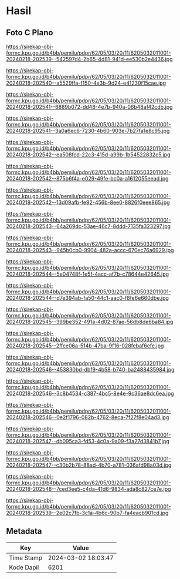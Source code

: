 # Hasil

## Foto C Plano

https://sirekap-obj-formc.kpu.go.id/b4bb/pemilu/pdpr/62/05/03/20/11/6205032011001-20240218-202539--542597d4-2b65-4d81-941d-ee530b2e4436.jpg

https://sirekap-obj-formc.kpu.go.id/b4bb/pemilu/pdpr/62/05/03/20/11/6205032011001-20240218-202540--a5529ffa-f150-4e3b-9d24-e41230f15cae.jpg

https://sirekap-obj-formc.kpu.go.id/b4bb/pemilu/pdpr/62/05/03/20/11/6205032011001-20240218-202541--6889b072-dd48-4e7b-940a-06b48af42cdb.jpg

https://sirekap-obj-formc.kpu.go.id/b4bb/pemilu/pdpr/62/05/03/20/11/6205032011001-20240218-202541--3a0a6ec6-7230-4b60-903e-7b27fa1e8c95.jpg

https://sirekap-obj-formc.kpu.go.id/b4bb/pemilu/pdpr/62/05/03/20/11/6205032011001-20240218-202542--ea508fcd-22c3-415d-a99b-1b54522832c5.jpg

https://sirekap-obj-formc.kpu.go.id/b4bb/pemilu/pdpr/62/05/03/20/11/6205032011001-20240218-202542--875b6f4a-e029-49fe-bc0a-a1612055eead.jpg

https://sirekap-obj-formc.kpu.go.id/b4bb/pemilu/pdpr/62/05/03/20/11/6205032011001-20240218-202542--13d09afb-fe92-456b-8ee0-8826f0eee865.jpg

https://sirekap-obj-formc.kpu.go.id/b4bb/pemilu/pdpr/62/05/03/20/11/6205032011001-20240218-202543--64a269dc-53ae-46c7-8ddd-7135fa323297.jpg

https://sirekap-obj-formc.kpu.go.id/b4bb/pemilu/pdpr/62/05/03/20/11/6205032011001-20240218-202543--945b0cb0-9904-482a-accc-670ec76a6929.jpg

https://sirekap-obj-formc.kpu.go.id/b4bb/pemilu/pdpr/62/05/03/20/11/6205032011001-20240218-202544--5e04748f-1e5f-4acc-af7b-c78644e42645.jpg

https://sirekap-obj-formc.kpu.go.id/b4bb/pemilu/pdpr/62/05/03/20/11/6205032011001-20240218-202544--d7e394ab-fa50-44c1-aac0-f8fe6e660dbe.jpg

https://sirekap-obj-formc.kpu.go.id/b4bb/pemilu/pdpr/62/05/03/20/11/6205032011001-20240218-202545--399be352-491a-4d02-87ae-56db8de6ba84.jpg

https://sirekap-obj-formc.kpu.go.id/b4bb/pemilu/pdpr/62/05/03/20/11/6205032011001-20240218-202545--2ffce06a-514b-47ba-9f16-028febaf6efe.jpg

https://sirekap-obj-formc.kpu.go.id/b4bb/pemilu/pdpr/62/05/03/20/11/6205032011001-20240218-202546--453830bd-dbf9-4b58-b740-ba2488435984.jpg

https://sirekap-obj-formc.kpu.go.id/b4bb/pemilu/pdpr/62/05/03/20/11/6205032011001-20240218-202546--3c8b4534-c387-4bc5-8e4e-9c36ae8dc6ea.jpg

https://sirekap-obj-formc.kpu.go.id/b4bb/pemilu/pdpr/62/05/03/20/11/6205032011001-20240218-202546--0e2f1796-082b-4762-8eca-7f27f8e04ad3.jpg

https://sirekap-obj-formc.kpu.go.id/b4bb/pemilu/pdpr/62/05/03/20/11/6205032011001-20240218-202547--db095ca3-fd53-4c0a-9a09-f3a27d3841b7.jpg

https://sirekap-obj-formc.kpu.go.id/b4bb/pemilu/pdpr/62/05/03/20/11/6205032011001-20240218-202547--c30b2b78-88ad-4b70-a781-036afd98a03d.jpg

https://sirekap-obj-formc.kpu.go.id/b4bb/pemilu/pdpr/62/05/03/20/11/6205032011001-20240218-202548--7ced3ee5-c4da-41d6-9834-ada8c827ce7e.jpg

https://sirekap-obj-formc.kpu.go.id/b4bb/pemilu/pdpr/62/05/03/20/11/6205032011001-20240218-202539--2e02c7fb-3c1a-4b6c-90b7-fa4eacb901cd.jpg


## Metadata

| Key        | Value               |
| ---------- | ------------------- |
| Time Stamp | 2024-03-02 18:03:47 |
| Kode Dapil | 6201                |



